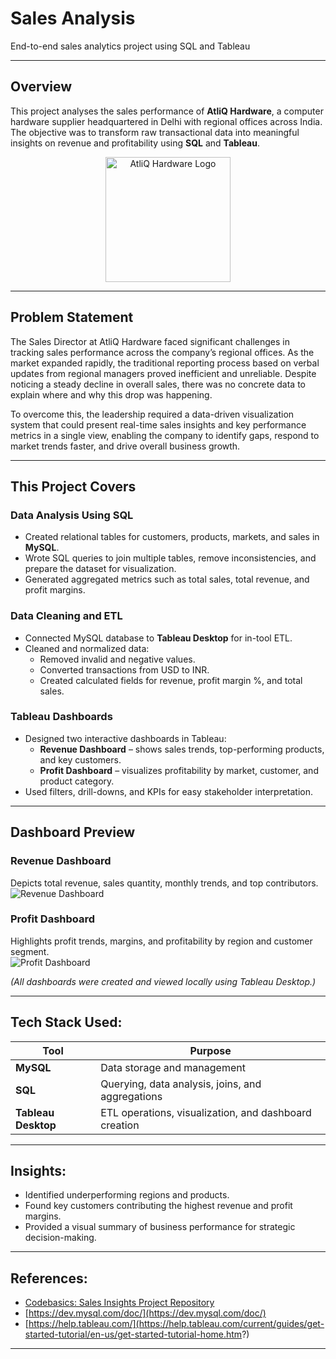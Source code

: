 # Sales Analysis  
End-to-end sales analytics project using SQL and Tableau  

---

## Overview  

This project analyses the sales performance of **AtliQ Hardware**, a computer hardware supplier headquartered in Delhi with regional offices across India.  
The objective was to transform raw transactional data into meaningful insights on revenue and profitability using **SQL** and **Tableau**. 
<p align="center">
  <img src="(https://ironstark007.github.io/Portfolio/images/portfolio/487090-company-logo.png)" alt="AtliQ Hardware Logo" width="200"/>
</p>


---

## Problem Statement

The Sales Director at AtliQ Hardware faced significant challenges in tracking sales performance across the company’s regional offices. As the market expanded rapidly, the traditional reporting process based on verbal updates from regional managers proved inefficient and unreliable. Despite noticing a steady decline in overall sales, there was no concrete data to explain where and why this drop was happening. 

To overcome this, the leadership required a data-driven visualization system that could present real-time sales insights and key performance metrics in a single view, enabling the company to identify gaps, respond to market trends faster, and drive overall business growth.

---

## This Project Covers  

### Data Analysis Using SQL  
- Created relational tables for customers, products, markets, and sales in **MySQL**.  
- Wrote SQL queries to join multiple tables, remove inconsistencies, and prepare the dataset for visualization.  
- Generated aggregated metrics such as total sales, total revenue, and profit margins.  

### Data Cleaning and ETL  
- Connected MySQL database to **Tableau Desktop** for in-tool ETL.  
- Cleaned and normalized data:  
  - Removed invalid and negative values.  
  - Converted transactions from USD to INR.  
  - Created calculated fields for revenue, profit margin %, and total sales.  

### Tableau Dashboards  
- Designed two interactive dashboards in Tableau:  
  - **Revenue Dashboard** – shows sales trends, top-performing products, and key customers.  
  - **Profit Dashboard** – visualizes profitability by market, customer, and product category.  
- Used filters, drill-downs, and KPIs for easy stakeholder interpretation.  

---

## Dashboard Preview  

### Revenue Dashboard  
Depicts total revenue, sales quantity, monthly trends, and top contributors.  
![Revenue Dashboard](tableau/revenue_dashboard.png)

### Profit Dashboard  
Highlights profit trends, margins, and profitability by region and customer segment.  
![Profit Dashboard](tableau/profit_dashboard.png)

*(All dashboards were created and viewed locally using Tableau Desktop.)*  

---

## Tech Stack Used:  

| Tool | Purpose |
|------|----------|
| **MySQL** | Data storage and management |
| **SQL** | Querying, data analysis, joins, and aggregations |
| **Tableau Desktop** | ETL operations, visualization, and dashboard creation |

---

## Insights:  

- Identified underperforming regions and products.  
- Found key customers contributing the highest revenue and profit margins.  
- Provided a visual summary of business performance for strategic decision-making.  

---

## References:  

- [Codebasics: Sales Insights Project Repository](https://github.com/codebasics/DataAnalysisProjects/tree/master/2_SalesInsightsTableau)  
- [https://dev.mysql.com/doc/](https://dev.mysql.com/doc/)  
- [https://help.tableau.com/](https://help.tableau.com/current/guides/get-started-tutorial/en-us/get-started-tutorial-home.htm?)  

---

